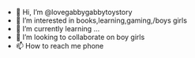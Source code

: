 - 👋 Hi, I’m @lovegabbygabbytoystory
- 👀 I’m interested in books,learning,gaming,/boys girls
- 🌱 I’m currently learning ...
- 💞️ I’m looking to collaborate on boy girls
- 📫 How to reach me phone

<!---
lovegabbygabbytoystory/lovegabbygabbytoystory is a ✨ special ✨ repository because its `README.md` (this file) appears on your GitHub profile.
You can click the Preview link to take a look at your changes.
--->

